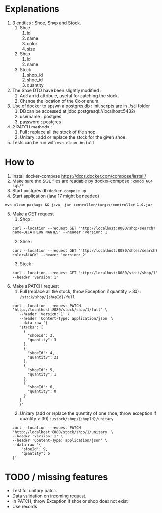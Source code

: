 # Explanations
1. 3 entities : Shoe, Shop and Stock.
   1. Shoe
      1. id
      2. name
      3. color
      4. size
   2. Shop
      1. id
      2. name
   3. Stock
      1. shop_id
      2. shoe_id
      3. quantity
2. The Shoe DTO have been slightly modified :
   1. Add an id attribute, useful for patching the stock.
   2. Change the location of the Color enum.
3. Use of docker to spawn a postgres db : init scripts are in ./sql folder
   1. DB can be accessed at jdbc:postgresql://localhost:5432/
   2. username : postgres
   3. password : postgres
4. 2 PATCH methods :
   1. Full : replace all the stock of the shop.
   2. Unitary : add or replace the stock for the given shoe.
5. Tests can be run with `mvn clean install`

# How to

1. Install docker-compose https://docs.docker.com/compose/install/
2. Make sure the SQL files are readable by docker-compose : `chmod 664 sql/*`
3. Start postgres db `docker-compose up`
4. Start application (java 17 might be needed)
```
mvn clean package && java -jar controller/target/controller-1.0.jar
```
5. Make a GET request 
   1. Shop : 
   ```
   curl --location --request GET 'http://localhost:8080/shop/search?name=DECATHLON NANTES' --header 'version: 1'
   ```
   2. Shoe : 
   ```
   curl --location --request GET 'http://localhost:8080/shoes/search?color=BLACK' --header 'version: 2'
   ```
   3. Stock : 
   ```
   curl --location --request GET 'http://localhost:8080/stock/shop/1' --header 'version: 1'
   ```
6. Make a PATCH request
   1. Full (replace all the stock, throw Exception if quantity > 30) : `/stock/shop/{shopId}/full`
   ```
   curl --location --request PATCH 'http://localhost:8080/stock/shop/1/full' \
      --header 'version: 1' \
      --header 'Content-Type: application/json' \
      --data-raw '{
      "stocks": [
        {
          "shoeId": 3,
          "quantity": 3
        },
        {
          "shoeId": 4,
          "quantity": 21
        },
        {
          "shoeId": 5,
          "quantity": 1
        },
        {
          "shoeId": 6,
          "quantity": 0
        }
      ]
      }'
   ```
   2. Unitary (add or replace the quantity of one shoe, throw exception if quantity > 30) : `/stock/shop/{shopId}/unitary`
   ```
   curl --location --request PATCH 'http://localhost:8080/stock/shop/1/unitary' \
   --header 'version: 1' \
   --header 'Content-Type: application/json' \
   --data-raw '{
       "shoeId": 9,
       "quantity": 5
   }'
   ```


# TODO / missing features
- Test for unitary patch.
- Data validation on incoming request.
- In PATCH, throw Exception if shoe or shop does not exist
- Use records
